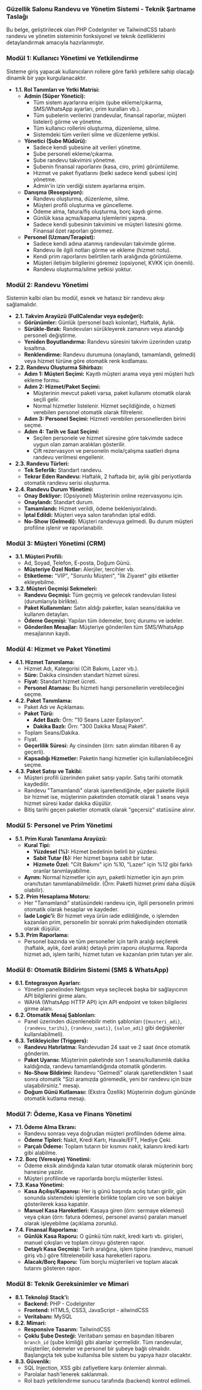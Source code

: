 ### **Güzellik Salonu Randevu ve Yönetim Sistemi - Teknik Şartname Taslağı**

Bu belge, geliştirilecek olan PHP CodeIgniter ve TailwindCSS tabanlı randevu ve yönetim sisteminin fonksiyonel ve teknik özelliklerini detaylandırmak amacıyla hazırlanmıştır.

### **Modül 1: Kullanıcı Yönetimi ve Yetkilendirme**

Sisteme giriş yapacak kullanıcıların rollere göre farklı yetkilere sahip olacağı dinamik bir yapı kurgulanacaktır.

- **1.1. Rol Tanımları ve Yetki Matrisi:**
    - **Admin (Süper Yönetici):**
        - Tüm sistem ayarlarına erişim (şube ekleme/çıkarma, SMS/WhatsApp ayarları, prim kuralları vb.).
        - Tüm şubelerin verilerini (randevular, finansal raporlar, müşteri listeleri) görme ve yönetme.
        - Tüm kullanıcı rollerini oluşturma, düzenleme, silme.
        - Sistemdeki tüm verileri silme ve düzenleme yetkisi.
    - **Yönetici (Şube Müdürü):**
        - Sadece kendi şubesine ait verileri yönetme.
        - Şube personeli ekleme/çıkarma.
        - Şube randevu takvimini yönetme.
        - Şubenin finansal raporlarını (kasa, ciro, prim) görüntüleme.
        - Hizmet ve paket fiyatlarını (belki sadece kendi şubesi için) yönetme.
        - Admin'in izin verdiği sistem ayarlarına erişim.
    - **Danışma (Resepsiyon):**
        - Randevu oluşturma, düzenleme, silme.
        - Müşteri profili oluşturma ve güncelleme.
        - Ödeme alma, fatura/fiş oluşturma, borç kaydı girme.
        - Günlük kasa açma/kapama işlemlerini yapma.
        - Sadece kendi şubesinin takvimini ve müşteri listesini görme. Finansal özet raporları göremez.
    - **Personel (Uzman/Terapist):**
        - Sadece kendi adına atanmış randevuları takvimde görme.
        - Randevu ile ilgili notları görme ve ekleme (hizmet notu).
        - Kendi prim raporlarını belirtilen tarih aralığında görüntüleme.
        - Müşteri iletişim bilgilerini göremez (opsiyonel, KVKK için önemli).
        - Randevu oluşturma/silme yetkisi yoktur.

### **Modül 2: Randevu Yönetimi**

Sistemin kalbi olan bu modül, esnek ve hatasız bir randevu akışı sağlamalıdır.

- **2.1. Takvim Arayüzü (FullCalendar veya eşdeğeri):**
    - **Görünümler:** Günlük (personel bazlı kolonlar), Haftalık, Aylık.
    - **Sürükle-Bırak:** Randevuları sürükleyerek zamanını veya atandığı personeli değiştirme.
    - **Yeniden Boyutlandırma:** Randevu süresini takvim üzerinden uzatıp kısaltma.
    - **Renklendirme:** Randevu durumuna (onaylandı, tamamlandı, gelmedi) veya hizmet türüne göre otomatik renk kodlaması.
- **2.2. Randevu Oluşturma Sihirbazı:**
    - **Adım 1: Müşteri Seçimi:** Kayıtlı müşteri arama veya yeni müşteri hızlı ekleme formu.
    - **Adım 2: Hizmet/Paket Seçimi:**
        - Müşterinin mevcut paketi varsa, paket kullanımı otomatik olarak seçili gelir.
        - Normal hizmetler listelenir. Hizmet seçildiğinde, o hizmeti verebilen personel otomatik olarak filtrelenir.
    - **Adım 3: Personel Seçimi:** Hizmeti verebilen personellerden birini seçme.
    - **Adım 4: Tarih ve Saat Seçimi:**
        - Seçilen personele ve hizmet süresine göre takvimde sadece uygun olan zaman aralıkları gösterilir.
        - Çift rezervasyon ve personelin mola/çalışma saatleri dışına randevu verilmesi engellenir.
- **2.3. Randevu Türleri:**
    - **Tek Seferlik:** Standart randevu.
    - **Tekrar Eden Randevu:** Haftalık, 2 haftada bir, aylık gibi periyotlarda otomatik randevu serisi oluşturma.
- **2.4. Randevu Durum Yönetimi:**
    - **Onay Bekliyor:** (Opsiyonel) Müşterinin online rezervasyonu için.
    - **Onaylandı:** Standart durum.
    - **Tamamlandı:** Hizmet verildi, ödeme bekleniyor/alındı.
    - **İptal Edildi:** Müşteri veya salon tarafından iptal edildi.
    - **No-Show (Gelmedi):** Müşteri randevuya gelmedi. Bu durum müşteri profiline işlenir ve raporlanabilir.

### **Modül 3: Müşteri Yönetimi (CRM)**

- **3.1. Müşteri Profili:**
    - Ad, Soyad, Telefon, E-posta, Doğum Günü.
    - **Müşteriye Özel Notlar:** Alerjiler, tercihler vb.
    - **Etiketleme:** "VIP", "Sorunlu Müşteri", "İlk Ziyaret" gibi etiketler ekleyebilme.
- **3.2. Müşteri Geçmişi Sekmeleri:**
    - **Randevu Geçmişi:** Tüm geçmiş ve gelecek randevuları listesi (durumlarıyla birlikte).
    - **Paket Kullanımları:** Satın aldığı paketler, kalan seans/dakika ve kullanım detayları.
    - **Ödeme Geçmişi:** Yapılan tüm ödemeler, borç durumu ve iadeler.
    - **Gönderilen Mesajlar:** Müşteriye gönderilen tüm SMS/WhatsApp mesajlarının kaydı.

### **Modül 4: Hizmet ve Paket Yönetimi**

- **4.1. Hizmet Tanımlama:**
    - Hizmet Adı, Kategorisi (Cilt Bakımı, Lazer vb.).
    - **Süre:** Dakika cinsinden standart hizmet süresi.
    - **Fiyat:** Standart hizmet ücreti.
    - **Personel Ataması:** Bu hizmeti hangi personellerin verebileceğini seçme.
- **4.2. Paket Tanımlama:**
    - Paket Adı ve Açıklaması.
    - **Paket Türü:**
        - **Adet Bazlı:** Örn: "10 Seans Lazer Epilasyon".
        - **Dakika Bazlı:** Örn: "300 Dakika Masaj Paketi".
    - Toplam Seans/Dakika.
    - Fiyat.
    - **Geçerlilik Süresi:** Ay cinsinden (örn: satın alımdan itibaren 6 ay geçerli).
    - **Kapsadığı Hizmetler:** Paketin hangi hizmetler için kullanılabileceğini seçme.
- **4.3. Paket Satışı ve Takibi:**
    - Müşteri profili üzerinden paket satışı yapılır. Satış tarihi otomatik kaydedilir.
    - Randevu "Tamamlandı" olarak işaretlendiğinde, eğer paketle ilişkili bir hizmet ise, müşterinin paketinden otomatik olarak 1 seans veya hizmet süresi kadar dakika düşülür.
    - Bitiş tarihi geçen paketler otomatik olarak "geçersiz" statüsüne alınır.

### **Modül 5: Personel ve Prim Yönetimi**

- **5.1. Prim Kuralı Tanımlama Arayüzü:**
    - **Kural Tipi:**
        - **Yüzdesel (%):** Hizmet bedelinin belirli bir yüzdesi.
        - **Sabit Tutar (₺):** Her hizmet başına sabit bir tutar.
        - **Hizmete Özel:** "Cilt Bakımı" için %10, "Lazer" için %12 gibi farklı oranlar tanımlayabilme.
    - **Ayrım:** Normal hizmetler için ayrı, paketli hizmetler için ayrı prim oranı/tutarı tanımlanabilmelidir. (Örn: Paketli hizmet primi daha düşük olabilir).
- **5.2. Prim Hesaplama Motoru:**
    - Her "Tamamlandı" statüsündeki randevu için, ilgili personelin primini otomatik olarak hesaplar ve kaydeder.
    - **İade Logic'i:** Bir hizmet veya ürün iade edildiğinde, o işlemden kazanılan prim, personelin bir sonraki prim hakedişinden otomatik olarak düşülür.
- **5.3. Prim Raporlama:**
    - Personel bazında ve tüm personeller için tarih aralığı seçilerek (haftalık, aylık, özel aralık) detaylı prim raporu oluşturma. Raporda hizmet adı, işlem tarihi, hizmet tutarı ve kazanılan prim tutarı yer alır.

### **Modül 6: Otomatik Bildirim Sistemi (SMS & WhatsApp)**

- **6.1. Entegrasyon Ayarları:**
    - Yönetim panelinden Netgsm veya seçilecek başka bir sağlayıcının API bilgilerini girme alanı.
    - WAHA (WhatsApp HTTP API) için API endpoint ve token bilgilerini girme alanı.
- **6.2. Otomatik Mesaj Şablonları:**
    - Panel üzerinden düzenlenebilir metin şablonları (`{musteri_adi}`, `{randevu_tarihi}`, `{randevu_saati}`, `{salon_adi}` gibi değişkenler kullanılabilmeli).
- **6.3. Tetikleyiciler (Triggers):**
    - **Randevu Hatırlatma:** Randevudan 24 saat ve 2 saat önce otomatik gönderim.
    - **Paket Uyarısı:** Müşterinin paketinde son 1 seans/kullanımlık dakika kaldığında, randevu tamamlandığında otomatik gönderim.
    - **No-Show Bildirimi:** Randevu "Gelmedi" olarak işaretlendikten 1 saat sonra otomatik "Sizi aramızda göremedik, yeni bir randevu için bize ulaşabilirsiniz." mesajı.
    - **Doğum Günü Kutlaması:** (Ekstra Özellik) Müşterinin doğum gününde otomatik kutlama mesajı.

### **Modül 7: Ödeme, Kasa ve Finans Yönetimi**

- **7.1. Ödeme Alma Ekranı:**
    - Randevu sonrası veya doğrudan müşteri profilinden ödeme alma.
    - **Ödeme Tipleri:** Nakit, Kredi Kartı, Havale/EFT, Hediye Çeki.
    - **Parçalı Ödeme:** Toplam tutarın bir kısmını nakit, kalanını kredi kartı gibi alabilme.
- **7.2. Borç (Veresiye) Yönetimi:**
    - Ödeme eksik alındığında kalan tutar otomatik olarak müşterinin borç hanesine yazılır.
    - Müşteri profilinde ve raporlarda borçlu müşteriler listesi.
- **7.3. Kasa Yönetimi:**
    - **Kasa Açılışı/Kapanışı:** Her iş günü başında açılış tutarı girilir, gün sonunda sistemdeki işlemlerle birlikte toplam ciro ve son bakiye gösterilerek kasa kapatılır.
    - **Manuel Kasa Hareketleri:** Kasaya giren (örn: sermaye eklemesi) veya çıkan (örn: fatura ödemesi, personel avansı) paraları manuel olarak işleyebilme (açıklama zorunlu).
- **7.4. Finansal Raporlama:**
    - **Günlük Kasa Raporu:** O günkü tüm nakit, kredi kartı vb. girişleri, manuel çıkışları ve toplam ciroyu gösteren rapor.
    - **Detaylı Kasa Geçmişi:** Tarih aralığına, işlem tipine (randevu, manuel giriş vb.) göre filtrelenebilir kasa hareketleri raporu.
    - **Alacak/Borç Raporu:** Tüm borçlu müşterileri ve toplam alacak tutarını gösteren rapor.

### **Modül 8: Teknik Gereksinimler ve Mimari**

- **8.1. Teknoloji Stack'i:**
    - **Backend:** PHP - CodeIgniter
    - **Frontend:** HTML5, CSS3, JavaScript - ailwindCSS
    - **Veritabanı:** MySQL
- **8.2. Mimari:**
    - **Responsive Tasarım:** TailwindCSS
    - **Çoklu Şube Desteği:** Veritabanı şeması en başından itibaren `branch_id` (şube kimliği) gibi alanlar içermelidir. Tüm randevular, müşteriler, ödemeler ve personel bir şubeye bağlı olmalıdır. Başlangıçta tek şube kullanılsa bile sistem bu yapıya hazır olacaktır.
- **8.3. Güvenlik:**
    - SQL Injection, XSS gibi zafiyetlere karşı önlemler alınmalı.
    - Parolalar hash'lenerek saklanmalı.
    - Rol bazlı yetkilendirme sunucu tarafında (backend) kontrol edilmeli.
